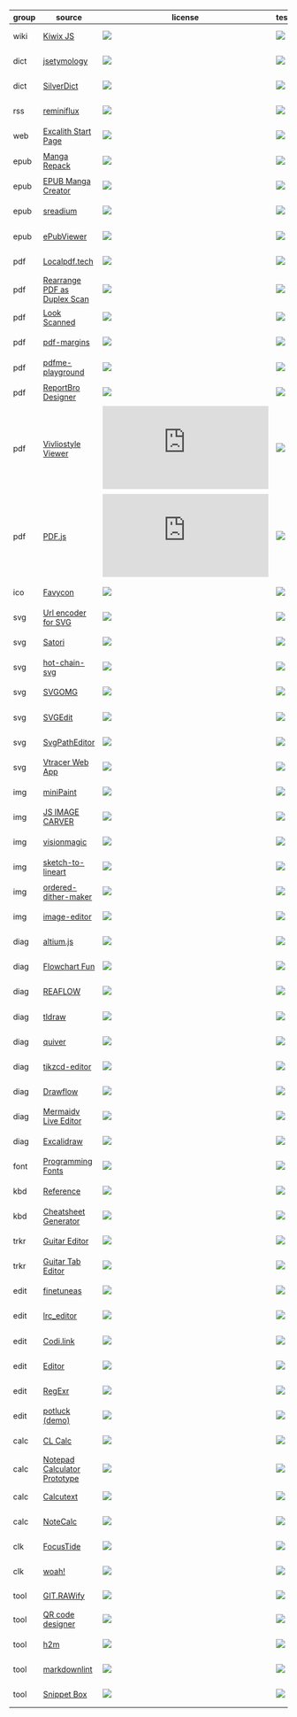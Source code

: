 | group | source | license | tested | readme | preview |
|---|---|---|---|---|---|
| wiki | [Kiwix JS](//github.com/kiwix/kiwix-js-pwa) | ![](https://img.shields.io/github/license/kiwix/kiwix-js-pwa?label=&style=flat-square) | [![](https://img.shields.io/github/last-commit/scillidan/kiwix-js-pwa/main?label=&style=flat-square)](//github.com/scillidan/kiwix-js-pwa) | [.md](_readme/kiwix-js-pwa.md) | ![](_media/kiwix-js-pwa.png) |
| dict | [jsetymology](//github.com/myrriad/jsetymology) | ![](https://img.shields.io/github/license/myrriad/jsetymology?label=&style=flat-square) | [![](https://img.shields.io/github/last-commit/scillidan/jsetymology/main?label=&style=flat-square)](//github.com/scillidan/jsetymology) | [.md](_readme/jsetymology.md) | ![](_media/jsetymology.png) |
| dict | [SilverDict](//github.com/Crissium/SilverDict) | ![](https://img.shields.io/github/license/Crissium/SilverDict?label=&style=flat-square) | [![](https://img.shields.io/github/last-commit/scillidan/SilverDict/main?label=&style=flat-square)](//github.com/scillidan/SilverDict) | [.md](_readme/SilverDict.md) | ![](_media/silverdict.png) |
| rss | [reminiflux](//github.com/reminiflux/reminiflux) | ![](https://img.shields.io/github/license/reminiflux/reminiflux?label=&style=flat-square) | [![](https://img.shields.io/github/last-commit/scillidan/reminiflux/source?label=&style=flat-square)](//github.com/scillidan/reminiflux) | [.md](_readme/reminiflux.md) | ![](_media/reminiflux.png) |
| web | [Excalith Start Page](//github.com/excalith/excalith-start-page) | ![](https://img.shields.io/github/license/excalith/excalith-start-page?label=&style=flat-square) | [![](https://img.shields.io/github/last-commit/scillidan/excalith-start-page/main?label=&style=flat-square)](//github.com/scillidan/excalith-start-page) | [.md](_readme/excalith-start-page.md) | ![](_media/excalith-start-page.png) |
| epub | [Manga Repack](//github.com/Aeroblast/MangaRepack) | ![](https://img.shields.io/github/license/Aeroblast/MangaRepack?label=&style=flat-square) | [![](https://img.shields.io/github/last-commit/scillidan/MangaRepack/main?label=&style=flat-square)](//github.com/scillidan/MangaRepack) | [.md](_readme/mangarepack.md) | ![](_media/mangarepack.png) |
| epub | [EPUB Manga Creator](//github.com/wing-kai/epub-manga-creator) | ![](https://img.shields.io/github/license/wing-kai/epub-manga-creator?label=&style=flat-square) | [![](https://img.shields.io/github/last-commit/scillidan/epub-manga-creator/master?label=&style=flat-square)](//github.com/scillidan/epub-manga-creator) | [.md](_readme/epub-manga-creator.md) | ![](_media/epub-manga-creator.png) |
| epub | [sreadium](//github.com/suisuyy/sreadium) | ![](https://img.shields.io/github/license/suisuyy/sreadium?label=&style=flat-square) | [![](https://img.shields.io/github/last-commit/scillidan/sreadium/main?label=&style=flat-square)](//github.com/scillidan/sreadium) | [.md](_readme/sreadium.md) | ![](_media/sreadium.png) |
| epub | [ePubViewer](//github.com/pgaskin/ePubViewer) | ![](https://img.shields.io/github/license/pgaskin/ePubViewer?label=&style=flat-square) | [![](https://img.shields.io/github/last-commit/scillidan/ePubViewer/gh-pages?label=&style=flat-square)](//github.com/scillidan/ePubViewer) | [.md](_readme/epubviewer.md) | ![](_media/epubviewer.png) |
| pdf | [Localpdf.tech](//github.com/julianfbeck/localpdfmerger) | ![](https://img.shields.io/github/license/julianfbeck/localpdfmerger?label=&style=flat-square) | [![](https://img.shields.io/github/last-commit/scillidan/localpdfmerger/main?label=&style=flat-square)](//github.com/scillidan/localpdfmerger) | [.md](_readme/localpdfmerger.md) | ![](_media/localpdfmerger.png) |
| pdf | [Rearrange PDF as Duplex Scan](//github.com/clemensheithecker/pdf-duplex-scan) | ![](https://img.shields.io/github/license/clemensheithecker/pdf-duplex-scan?label=&style=flat-square) | [![](https://img.shields.io/github/last-commit/scillidan/pdf-duplex-scan/main?label=&style=flat-square)](//github.com/scillidan/pdf-duplex-scan) | [.md](_readme/pdf-duplex-scan.md) | ![](_media/pdf-duplex-scan.png) |
| pdf | [Look Scanned](//github.com/rwv/lookscanned.io) | ![](https://img.shields.io/github/license/rwv/lookscanned.io?label=&style=flat-square) | [![](https://img.shields.io/github/last-commit/scillidan/lookscanned.io/main?label=&style=flat-square)](//github.com/scillidan/lookscanned.io) | [.md](_readme/lookscanned-io.md) | ![](_media/lookscanned-io.png) |
| pdf | [pdf-margins](//github.com/ToyVo/pdf-margins) | ![](https://img.shields.io/github/license/ToyVo/pdf-margins?label=&style=flat-square) | [![](https://img.shields.io/github/last-commit/scillidan/pdf-margins/main?label=&style=flat-square)](//github.com/scillidan/pdf-margins) | [.md](_readme/pdf-margins.md) | ![](_media/pdf-margins.png) |
| pdf | [pdfme-playground](//github.com/pdfme/pdfme-playground) | ![](https://img.shields.io/github/license/pdfme/pdfme-playground?label=&style=flat-square) | [![](https://img.shields.io/github/last-commit/scillidan/pdfme-playground/main?label=&style=flat-square)](//github.com/scillidan/pdfme-playground) | [.md](_readme/pdfme-playground.md) | ![](_media/pdfme-playground.png) |
| pdf | [ReportBro Designer](//github.com/jobsta/reportbro-designer) | ![](https://img.shields.io/github/license/jobsta/reportbro-designer?label=&style=flat-square) | [![](https://img.shields.io/github/last-commit/scillidan/reportbro-designer/master?label=&style=flat-square)](//github.com/scillidan/reportbro-designer) | [.md](_readme/reportbro-designer.md) | ![](_media/reportbro-designer.png) |
| pdf | [Vivliostyle Viewer](//github.com/vivliostyle/vivliostyle.js/tree/master/packages/viewer) | ![](https://img.shields.io/github/license/vivliostyle/vivliostyle.js?label=&style=flat-square) | [![](https://img.shields.io/github/last-commit/scillidan/vivliostyle.js/main?label=&style=flat-square)](//github.com/scillidan/vivliostyle.js) | [.md](_readme/vivliostyle-viewer.md) | ![](_media/vivliostyle-viewer.png) |
| pdf | [PDF.js](//github.com/mozilla/pdf.js) | ![](https://img.shields.io/github/license/mozilla/pdf.js?label=&style=flat-square) | [![](https://img.shields.io/github/last-commit/scillidan/pdf.js/main?label=&style=flat-square)](//github.com/scillidan/pdf.js) | [.md](_readme/pdfjs.md) | ![](_media/pdfjs.png) |
| ico | [Favycon](//github.com/ruisaraiva19/favycon) | ![](https://img.shields.io/github/license/ruisaraiva19/favycon?label=&style=flat-square) | [![](https://img.shields.io/github/last-commit/scillidan/favycon/main?label=&style=flat-square)](//github.com/scillidan/favycon) | [.md](_readme/favycon.md) | ![](_media/favycon.png) |
| svg | [Url encoder for SVG](//github.com/yoksel/url-encoder) | ![](https://img.shields.io/github/license/yoksel/url-encoder?label=&style=flat-square) | [![](https://img.shields.io/github/last-commit/scillidan/url-encoder/main?label=&style=flat-square)](//github.com/scillidan/url-encoder) | [.md](_readme/url-encoder.md) | ![](_media/url-encoder.png) |
| svg | [Satori](//github.com/vercel/satori) | ![](https://img.shields.io/github/license/vercel/satori?label=&style=flat-square) | [![](https://img.shields.io/github/last-commit/scillidan/satori/main?label=&style=flat-square)](//github.com/scillidan/satori) | [.md](_readme/satori.md) | ![](_media/satori.png) |
| svg | [hot-chain-svg](//github.com/w1nt3r-eth/hot-chain-svg) | ![](https://img.shields.io/github/license/w1nt3r-eth/hot-chain-svg?label=&style=flat-square) | [![](https://img.shields.io/github/last-commit/scillidan/hot-chain-svg/main?label=&style=flat-square)](//github.com/scillidan/hot-chain-svg) | [.md](_readme/hot-chain-svg.md) | ![](_media/hot-chain-svg.png) |
| svg | [SVGOMG](//github.com/jakearchibald/svgomg) | ![](https://img.shields.io/github/license/jakearchibald/svgomg?label=&style=flat-square) | [![](https://img.shields.io/github/last-commit/scillidan/svgomg/main?label=&style=flat-square)](//github.com/scillidan/svgomg) | [.md](_readme/svgomg.md) | ![](_media/svgomg.png) |
| svg | [SVGEdit](//github.com/SVG-Edit/svgedit) | ![](https://img.shields.io/github/license/SVG-Edit/svgedit?label=&style=flat-square) | [![](https://img.shields.io/github/last-commit/scillidan/svgedit/master?label=&style=flat-square)](//github.com/scillidan/svgedit) | [.md](_readme/svgedit.md) | ![](_media/svgedit.png) |
| svg | [SvgPathEditor](//github.com/Yqnn/svg-path-editor) | ![](https://img.shields.io/github/license/Yqnn/svg-path-editor?label=&style=flat-square) | [![](https://img.shields.io/github/last-commit/scillidan/svg-path-editor/master?label=&style=flat-square)](//github.com/scillidan/svg-path-editor) | [.md](_readme/svg-path-editor.md) | ![](_media/svg-path-editor.png) |
| svg | [Vtracer Web App](//github.com/visioncortex/vtracer) | ![](https://img.shields.io/github/license/visioncortex/vtracer?label=&style=flat-square) | [![](https://img.shields.io/github/last-commit/scillidan/vtracer/master?label=&style=flat-square)](//github.com/scillidan/vtracer) | [.md](_readme/vtracer-webapp.md) | ![](_media/vtracer-webapp.png) |
| img | [miniPaint](//github.com/viliusle/miniPaint) | ![](https://img.shields.io/github/license/viliusle/miniPaint?label=&style=flat-square) | [![](https://img.shields.io/github/last-commit/scillidan/miniPaint/main?label=&style=flat-square)](//github.com/scillidan/miniPaint) | [.md](_readme/minipaint.md) | ![](_media/minipaint.png) |
| img | [JS IMAGE CARVER](//github.com/trekhleb/js-image-carver) | ![](https://img.shields.io/github/license/trekhleb/js-image-carver?label=&style=flat-square) | [![](https://img.shields.io/github/last-commit/scillidan/js-image-carver/main?label=&style=flat-square)](//github.com/scillidan/js-image-carver) | [.md](_readme/js-image-carver.md) | ![](_media/js-image-carver.png) |
| img | [visionmagic](//github.com/visioncortex/visionmagic) | ![](https://img.shields.io/github/license/visioncortex/visionmagic?label=&style=flat-square) | [![](https://img.shields.io/github/last-commit/scillidan/visionmagic/master?label=&style=flat-square)](//github.com/scillidan/visionmagic) | [.md](_readme/visionmagic.md) | ![](_media/visionmagic.png) |
| img | [sketch-to-lineart](//github.com/seleb/sketch-to-lineart) | ![](https://img.shields.io/github/license/seleb/sketch-to-lineart?label=&style=flat-square) | [![](https://img.shields.io/github/last-commit/scillidan/sketch-to-lineart/main?label=&style=flat-square)](//github.com/scillidan/sketch-to-lineart) | [.md](_readme/sketch-to-lineart.md) | ![](_media/sketch-to-lineart.png) |
| img | [ordered-dither-maker](//github.com/seleb/ordered-dither-maker) | ![](https://img.shields.io/github/license/seleb/ordered-dither-maker?label=&style=flat-square) | [![](https://img.shields.io/github/last-commit/scillidan/ordered-dither-maker/main?label=&style=flat-square)](//github.com/scillidan/ordered-dither-maker) | [.md](_readme/ordered-dither-maker.md) | ![](_media/ordered-dither-maker.png) |
| img | [image-editor](//github.com/andrepv/image-editor) | ![](https://img.shields.io/github/license/andrepv/image-editor?label=&style=flat-square) | [![](https://img.shields.io/github/last-commit/scillidan/image-editor/master?label=&style=flat-square)](//github.com/scillidan/image-editor) | [.md](_readme/image-editor.md) | ![](_media/image-editor.png) |
| diag | [altium.js](//github.com/gsuberland/altium_js) | ![](https://img.shields.io/github/license/gsuberland/altium_js?label=&style=flat-square) | [![](https://img.shields.io/github/last-commit/scillidan/altium_js/main?label=&style=flat-square)](//github.com/scillidan/altium_js) | [.md](_readme/altium_js.md) | ![](_media/altium_js.png) |
| diag | [Flowchart Fun](//github.com/tone-row/flowchart-fun) | ![](https://img.shields.io/github/license/tone-row/flowchart-fun?label=&style=flat-square) | [![](https://img.shields.io/github/last-commit/scillidan/flowchart-fun/main?label=&style=flat-square)](//github.com/scillidan/flowchart-fun) | [.md](_readme/flowchart-fun.md) | ![](_media/flowchart-fun.png) |
| diag | [REAFLOW](//github.com/reaviz/reaflow) | ![](https://img.shields.io/github/license/reaviz/reaflow?label=&style=flat-square) | [![](https://img.shields.io/github/last-commit/scillidan/reaflow/master?label=&style=flat-square)](//github.com/scillidan/reaflow) | [.md](_readme/reaflow.md) | ![](_media/reaflow.png) |
| diag | [tldraw](//github.com/tldraw/tldraw) | ![](https://img.shields.io/github/license/tldraw/tldraw?label=&style=flat-square) | [![](https://img.shields.io/github/last-commit/scillidan/tldraw/main?label=&style=flat-square)](//github.com/scillidan/tldraw) | [.md](_readme/tldraw.md) | ![](_media/tldraw.png) |
| diag | [quiver](//github.com/varkor/quiver) | ![](https://img.shields.io/github/license/varkor/quiver?label=&style=flat-square) | [![](https://img.shields.io/github/last-commit/scillidan/quiver/master?label=&style=flat-square)](//github.com/scillidan/quiver) | [.md](_readme/quiver.md) | ![](_media/quiver.png) |
| diag | [tikzcd-editor](//github.com/yishn/tikzcd-editor) | ![](https://img.shields.io/github/license/yishn/tikzcd-editor?label=&style=flat-square) | [![](https://img.shields.io/github/last-commit/scillidan/tikzcd-editor/master?label=&style=flat-square)](//github.com/scillidan/tikzcd-editor) | [.md](_readme/tikzcd-editor.md) | ![](_media/tikzcd-editor.png) |
| diag | [Drawflow](//github.com/jerosoler/Drawflow) | ![](https://img.shields.io/github/license/jerosoler/Drawflow?label=&style=flat-square) | [![](https://img.shields.io/github/last-commit/scillidan/Drawflow/master?label=&style=flat-square)](//github.com/scillidan/Drawflow) | [.md](_readme/drawflow.md) | ![](_media/drawflow.png) |
| diag | [Mermaidv Live Editor](//github.com/mermaid-js/mermaid-live-editor) | ![](https://img.shields.io/github/license/mermaid-js/mermaid-live-editor?label=&style=flat-square) | [![](https://img.shields.io/github/last-commit/scillidan/mermaid-live-editor/master?label=&style=flat-square)](//github.com/scillidan/mermaid-live-editor) | [.md](_readme/mermaid-live-editor.md) | ![](_media/mermaid-live-editor.png) |
| diag | [Excalidraw](//github.com/excalidraw/excalidraw) | ![](https://img.shields.io/github/license/excalidraw/excalidraw?label=&style=flat-square) | [![](https://img.shields.io/github/last-commit/scillidan/excalidraw/master?label=&style=flat-square)](//github.com/scillidan/excalidraw) | [.md](_readme/excalidraw.md) | ![](_media/excalidraw.png) |
| font | [Programming Fonts](//github.com/braver/programmingfonts) | ![](https://img.shields.io/github/license/braver/programmingfonts?label=&style=flat-square) | [![](https://img.shields.io/github/last-commit/scillidan/programmingfonts/gh-pages?label=&style=flat-square)](//github.com/scillidan/programmingfonts) | [.md](_readme/programmingfonts.md) | ![](_media/programmingfonts.png) |
| kbd | [Reference](//github.com/Fechin/reference) | ![](https://img.shields.io/github/license/Fechin/reference?label=&style=flat-square) | [![](https://img.shields.io/github/last-commit/scillidan/reference/main?label=&style=flat-square)](//github.com/scillidan/reference) | [.md](_readme/reference.md) | ![](_media/reference.png) |
| kbd | [Cheatsheet Generator](//github.com/nathanlesage/cheatsheet-generator) | ![](https://img.shields.io/github/license/nathanlesage/cheatsheet-generator?label=&style=flat-square) | [![](https://img.shields.io/github/last-commit/scillidan/cheatsheet-generator/master?label=&style=flat-square)](//github.com/scillidan/cheatsheet-generator) | [.md](_readme/cheatsheet-generator.md) | ![](_media/cheatsheet-generator.png) |
| trkr | [Guitar Editor](//github.com/haixiangyan/guitar-tabs-editor) | ![](https://img.shields.io/github/license/haixiangyan/guitar-tabs-editor?label=&style=flat-square) | [![](https://img.shields.io/github/last-commit/scillidan/guitar-tabs-editor/master?label=&style=flat-square)](//github.com/scillidan/guitar-tabs-editor) | [.md](_readme/guitar-tabs-editor.md) | ![](_media/guitar-tabs-editor.png) |
| trkr | [Guitar Tab Editor](//github.com/calesce/tab-editor) | ![](https://img.shields.io/github/license/calesce/tab-editor?label=&style=flat-square) | [![](https://img.shields.io/github/last-commit/scillidan/tab-editor/master?label=&style=flat-square)](//github.com/scillidan/tab-editor) | [.md](_readme/tab-editor.md) | ![](_media/tab-editor.png) |
| edit | [finetuneas](//github.com/ozdefir/finetuneas) | ![](https://img.shields.io/github/license/ozdefir/finetuneas?label=&style=flat-square) | [![](https://img.shields.io/github/last-commit/scillidan/finetuneas/main?label=&style=flat-square)](//github.com/scillidan/finetuneas) | [.md](_readme/finetuneas.md) | ![](_media/finetuneas.png) |
| edit | [lrc_editor](//github.com/yiyizym/lrc_editor) | ![](https://img.shields.io/github/license/yiyizym/lrc_editor?label=&style=flat-square) | [![](https://img.shields.io/github/last-commit/scillidan/lrc_editor/master?label=&style=flat-square)](//github.com/scillidan/lrc_editor) | [.md](_readme/lrc_editor.md) | ![](_media/lrc_editor.png) |
| edit | [Codi.link](//github.com/midudev/codi.link) | ![](https://img.shields.io/github/license/midudev/codi.link?label=&style=flat-square) | [![](https://img.shields.io/github/last-commit/scillidan/codi.link/main?label=&style=flat-square)](//github.com/scillidan/codi.link) | [.md](_readme/codi-link.md) | ![](_media/codi-link.png) |
| edit | [Editor](//github.com/markhillard/Editor) | ![](https://img.shields.io/github/license/markhillard/Editor?label=&style=flat-square) | [![](https://img.shields.io/github/last-commit/scillidan/Editor/gh-pages?label=&style=flat-square)](//github.com/scillidan/Editor) | [.md](_readme/editor.md) | ![](_media/editor.png) |
| edit | [RegExr](//github.com/gskinner/regexr) | ![](https://img.shields.io/github/license/gskinner/regexr?label=&style=flat-square) | [![](https://img.shields.io/github/last-commit/scillidan/regexr/master?label=&style=flat-square)](//github.com/scillidan/regexr) | [.md](_readme/regexr.md) | ![](_media/regexr.png) |
| edit | [potluck (demo)](//github.com/inkandswitch/potluck) | ![](https://img.shields.io/github/license//inkandswitch/potluck?label=&style=flat-square) | [![](https://img.shields.io/github/last-commit/scillidan/potluck/main?label=&style=flat-square)](//github.com/scillidan/potluck) | [.md](_readme/potluck.md) | ![](_media/potluck.png) |
| calc | [CL Calc](//github.com/ovk/clcalc) | ![](https://img.shields.io/github/license/ovk/clcalc?label=&style=flat-square) | [![](https://img.shields.io/github/last-commit/scillidan/clcalc/master?label=&style=flat-square)](//github.com/scillidan/clcalc) | [.md](_readme/clcalc.md) | ![](_media/clcalc.png) |
| calc | [Notepad Calculator Prototype](//github.com/SteveRidout/notepad-calculator) | ![](https://img.shields.io/github/license/SteveRidout/notepad-calculator?label=&style=flat-square) | [![](https://img.shields.io/github/last-commit/scillidan/notepad-calculator/master?label=&style=flat-square)](//github.com/scillidan/notepad-calculator) | [.md](_readme/notepad-calculator.md) | ![](_media/notepad-calculator.png) |
| calc | [Calcutext](//github.com/jaredreich/calcutext) | ![](https://img.shields.io/github/license/jaredreich/calcutext?label=&style=flat-square) | [![](https://img.shields.io/github/last-commit/scillidan/calcutext/master?label=&style=flat-square)](//github.com/scillidan/calcutext) | [.md](_readme/calcutext.md) | ![](_media/calcutext.png) |
| calc | [NoteCalc](//github.com/bbodi/notecalc3) | ![](https://img.shields.io/github/license/bbodi/notecalc3?label=&style=flat-square) | [![](https://img.shields.io/github/last-commit/scillidan/notecalc3/develop?label=&style=flat-square)](//github.com/scillidan/notecalc3) | [.md](_readme/notecalc3.md) | ![](_media/notecalc3.png) |
| clk | [FocusTide](//github.com/Hanziness/FocusTide) | ![](https://img.shields.io/github/license/Hanziness/FocusTide?label=&style=flat-square) | [![](https://img.shields.io/github/last-commit/scillidan/FocusTide/develop?label=&style=flat-square)](//github.com/scillidan/FocusTide) | [.md](_readme/focustide.md) | ![](_media/focustide.png) |
| clk | [woah!](//github.com/pabueco/woah) | ![](https://img.shields.io/github/license/pabueco/woah?label=&style=flat-square) | [![](https://img.shields.io/github/last-commit/scillidan/woah/main?label=&style=flat-square)](//github.com/scillidan/woah) | [.md](_readme/woah.md) | ![](_media/woah.png) |
| tool | [GIT.RAWify](//github.com/emmanpbarrameda/GIT.RAWify) | ![](https://img.shields.io/github/license/emmanpbarrameda/GIT.RAWify?label=&style=flat-square) | [![](https://img.shields.io/github/last-commit/scillidan/GIT.RAWify/main?label=&style=flat-square)](//github.com/scillidan/GIT.RAWify) | [.md](_readme/git-rawify.md) | ![](_media/git-rawify.png) |
| tool | [QR code designer](//github.com/kochrt/qr-designer) | ![](https://img.shields.io/github/license/kochrt/qr-designer?label=&style=flat-square) | [![](https://img.shields.io/github/last-commit/scillidan/qr-designer/main?label=&style=flat-square)](//github.com/scillidan/qr-designer) | [.md](_readme/qr-designer.md) | ![](_media/qr-designer.png) |
| tool | [h2m](//github.com/island205/h2m) | ![](https://img.shields.io/github/license/island205/h2m?label=&style=flat-square) | [![](https://img.shields.io/github/last-commit/scillidan/h2m/main?label=&style=flat-square)](//github.com/scillidan/h2m) | [.md](_readme/h2m.md) | ![](_media/h2m.png) |
| tool | [markdownlint](//github.com/DavidAnson/markdownlint) | ![](https://img.shields.io/github/license/DavidAnson/markdownlint?label=&style=flat-square) | [![](https://img.shields.io/github/last-commit/scillidan/markdownlint/main?label=&style=flat-square)](//github.com/scillidan/markdownlint) | [.md](_readme/markdownlint.md) | ![](_media/markdownlint.png) |
| tool | [Snippet Box](//github.com/pawelmalak/snippet-box) | ![](https://img.shields.io/github/license/pawelmalak/snippet-box?label=&style=flat-square) | [![](https://img.shields.io/github/last-commit/scillidan/snippet-box/master?label=&style=flat-square)](//github.com/scillidan/snippet-box) | [.md](_readme/snippet-box.md) | ![](_media/snippet-box.png) |